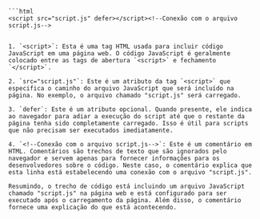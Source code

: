 
```
```html
<script src="script.js" defer></script><!--Conexão com o arquivo script.js-->
```
```

1. `<script>`: Esta é uma tag HTML usada para incluir código JavaScript em uma página web. O código JavaScript é geralmente colocado entre as tags de abertura `<script>` e fechamento `</script>`.

2. `src="script.js"`: Este é um atributo da tag `<script>` que especifica o caminho do arquivo JavaScript que será incluído na página. No exemplo, o arquivo chamado "script.js" será carregado.

3. `defer`: Este é um atributo opcional. Quando presente, ele indica ao navegador para adiar a execução do script até que o restante da página tenha sido completamente carregado. Isso é útil para scripts que não precisam ser executados imediatamente.

4. `<!--Conexão com o arquivo script.js-->`: Este é um comentário em HTML. Comentários são trechos de texto que são ignorados pelo navegador e servem apenas para fornecer informações para os desenvolvedores sobre o código. Neste caso, o comentário explica que esta linha está estabelecendo uma conexão com o arquivo "script.js".

Resumindo, o trecho de código está incluindo um arquivo JavaScript chamado "script.js" na página web e está configurado para ser executado após o carregamento da página. Além disso, o comentário fornece uma explicação do que está acontecendo.

